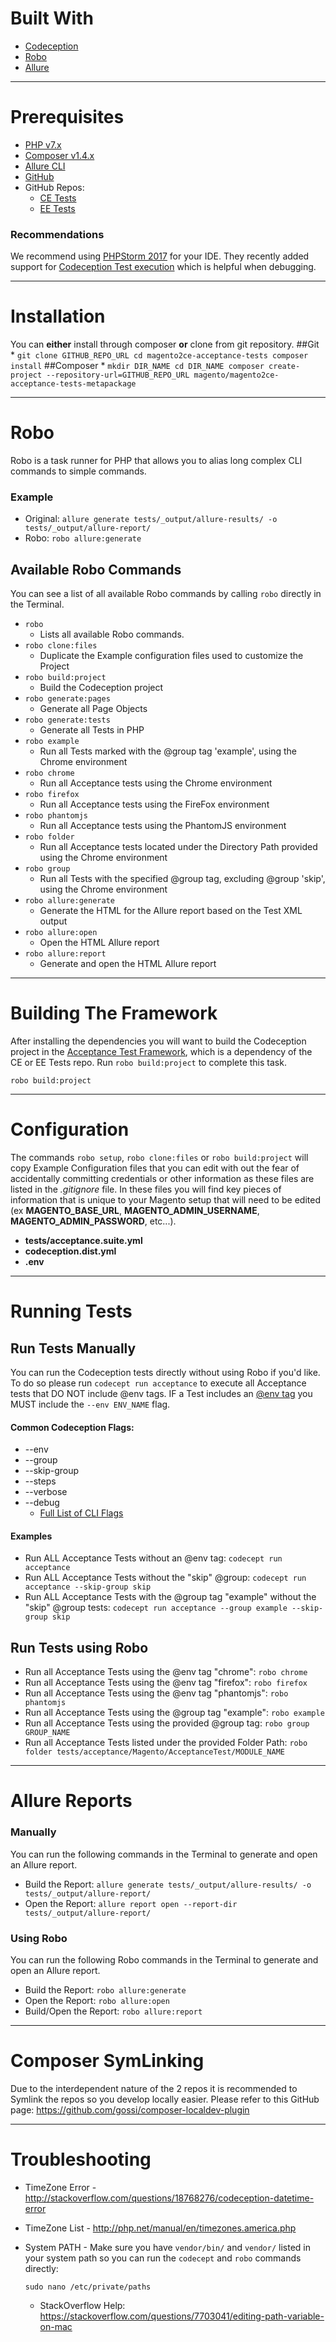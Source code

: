 # Built With
* [Codeception](http://codeception.com/)
* [Robo](http://robo.li/)
* [Allure](http://allure.qatools.ru/)

----

# Prerequisites
* [PHP v7.x](http://php.net/manual/en/install.php)
* [Composer v1.4.x](https://getcomposer.org/download/)
* [Allure CLI](https://docs.qameta.io/allure/latest/#_installing_a_commandline)
* [GitHub](https://desktop.github.com/)
* GitHub Repos:
  * [CE Tests](https://github.com/magento-pangolin/magento2ce-acceptance-tests)
  * [EE Tests](https://github.com/magento-pangolin/magento2ee-acceptance-tests)

### Recommendations
We recommend using [PHPStorm 2017](https://www.jetbrains.com/phpstorm/) for your IDE. They recently added support for [Codeception Test execution](https://blog.jetbrains.com/phpstorm/2017/03/codeception-support-comes-to-phpstorm-2017-1/) which is helpful when debugging.

----

# Installation
You can **either** install through composer **or** clone from git repository.
##Git
  *
    ```
    git clone GITHUB_REPO_URL
    cd magento2ce-acceptance-tests
    composer install
    ```
##Composer
  * 
    ```
    mkdir DIR_NAME
    cd DIR_NAME
    composer create-project --repository-url=GITHUB_REPO_URL magento/magento2ce-acceptance-tests-metapackage
    ```

----

# Robo
Robo is a task runner for PHP that allows you to alias long complex CLI commands to simple commands.

### Example

* Original: `allure generate tests/_output/allure-results/ -o tests/_output/allure-report/`
* Robo: `robo allure:generate`

## Available Robo Commands
You can see a list of all available Robo commands by calling `robo` directly in the Terminal.

* `robo`
  * Lists all available Robo commands.
* `robo clone:files`
  * Duplicate the Example configuration files used to customize the Project
* `robo build:project`
  * Build the Codeception project
* `robo generate:pages`
  * Generate all Page Objects
* `robo generate:tests`
  * Generate all Tests in PHP
* `robo example`
  * Run all Tests marked with the @group tag 'example', using the Chrome environment
* `robo chrome`
  * Run all Acceptance tests using the Chrome environment
* `robo firefox`
  * Run all Acceptance tests using the FireFox environment
* `robo phantomjs`
  * Run all Acceptance tests using the PhantomJS environment
* `robo folder`
  * Run all Acceptance tests located under the Directory Path provided using the Chrome environment
* `robo group`
  * Run all Tests with the specified @group tag, excluding @group 'skip', using the Chrome environment
* `robo allure:generate`
  * Generate the HTML for the Allure report based on the Test XML output
* `robo allure:open`
  * Open the HTML Allure report
* `robo allure:report`
  * Generate and open the HTML Allure report

----

# Building The Framework
After installing the dependencies you will want to build the Codeception project in the [Acceptance Test Framework](https://github.com/magento-pangolin/magento2-acceptance-test-framework), which is a dependency of the CE or EE Tests repo. Run `robo build:project` to complete this task.

`robo build:project`

----

# Configuration
The commands `robo setup`, `robo clone:files` or `robo build:project` will copy Example Configuration files that you can edit with out the fear of accidentally committing credentials or other information as these files are listed in the *.gitignore* file.
In these files you will find key pieces of information that is unique to your Magento setup that will need to be edited (ex **MAGENTO_BASE_URL**, **MAGENTO_ADMIN_USERNAME**, **MAGENTO_ADMIN_PASSWORD**, etc...).
* **tests/acceptance.suite.yml**
* **codeception.dist.yml**
* **.env**

----

# Running Tests
## Run Tests Manually
You can run the Codeception tests directly without using Robo if you'd like. To do so please run `codecept run acceptance` to execute all Acceptance tests that DO NOT include @env tags. IF a Test includes an [@env tag](http://codeception.com/docs/07-AdvancedUsage#Environments) you MUST include the `--env ENV_NAME` flag.

#### Common Codeception Flags:

* --env
* --group
* --skip-group
* --steps
* --verbose
* --debug
  * [Full List of CLI Flags](http://codeception.com/docs/reference/Commands#Run)

#### Examples

* Run ALL Acceptance Tests without an @env tag: `codecept run acceptance`
* Run ALL Acceptance Tests without the "skip" @group: `codecept run acceptance --skip-group skip`
* Run ALL Acceptance Tests with the @group tag "example" without the "skip" @group tests: `codecept run acceptance --group example --skip-group skip`

## Run Tests using Robo
* Run all Acceptance Tests using the @env tag "chrome": `robo chrome`
* Run all Acceptance Tests using the @env tag "firefox": `robo firefox`
* Run all Acceptance Tests using the @env tag "phantomjs": `robo phantomjs`
* Run all Acceptance Tests using the @group tag "example": `robo example`
* Run all Acceptance Tests using the provided @group tag: `robo group GROUP_NAME`
* Run all Acceptance Tests listed under the provided Folder Path: `robo folder tests/acceptance/Magento/AcceptanceTest/MODULE_NAME`

----

# Allure Reports
### Manually
You can run the following commands in the Terminal to generate and open an Allure report.

* Build the Report: `allure generate tests/_output/allure-results/ -o tests/_output/allure-report/`
* Open the Report: `allure report open --report-dir tests/_output/allure-report/`

### Using Robo
You can run the following Robo commands in the Terminal to generate and open an Allure report.

* Build the Report: `robo allure:generate`
* Open the Report: `robo allure:open`
* Build/Open the Report: `robo allure:report`

----

# Composer SymLinking
Due to the interdependent nature of the 2 repos it is recommended to Symlink the repos so you develop locally easier. Please refer to this GitHub page: https://github.com/gossi/composer-localdev-plugin

----

# Troubleshooting
* TimeZone Error - http://stackoverflow.com/questions/18768276/codeception-datetime-error
* TimeZone List - http://php.net/manual/en/timezones.america.php
* System PATH - Make sure you have `vendor/bin/` and `vendor/` listed in your system path so you can run the  `codecept` and `robo` commands directly:

    `sudo nano /etc/private/paths`
    
    * StackOverflow Help: https://stackoverflow.com/questions/7703041/editing-path-variable-on-mac